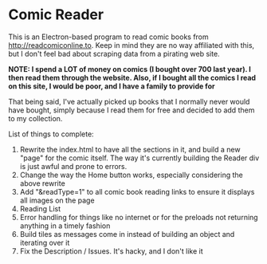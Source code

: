 # Comic Reader

This is an Electron-based program to read comic books from http://readcomiconline.to. Keep in mind they are no way affiliated with this, but I don't feel bad about scraping data from a pirating web site. 

**NOTE: I spend a LOT of money on comics (I bought over 700 last year). I then read them through the website. Also, if I bought all the comics I read on this site, I would be poor, and I have a family to provide for**

That being said, I've actually picked up books that I normally never would have bought, simply because I read them for free and decided to add them to my collection.

List of things to complete:
1) Rewrite the index.html to have all the sections in it, and build a new "page" for the comic itself. The way it's currently building the Reader div is just awful and prone to errors.
2) Change the way the Home button works, especially considering the above rewrite
3) Add "&readType=1" to all comic book reading links to ensure it displays all images on the page
4) Reading List
5) Error handling for things like no internet or for the preloads not returning anything in a timely fashion
6) Build tiles as messages come in instead of building an object and iterating over it
7) Fix the Description / Issues. It's hacky, and I don't like it